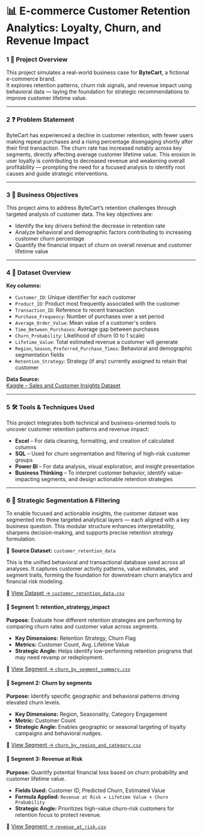 # 📊 E-commerce Customer Retention Analytics: Loyalty, Churn, and Revenue Impact

### 1️ 📌 Project Overview  
This project simulates a real-world business case for **ByteCart**, a fictional e-commerce brand.  
It explores retention patterns, churn risk signals, and revenue impact using behavioral data — laying the foundation for strategic recommendations to improve customer lifetime value.

 ---
 
### 2️ ❓ Problem Statement  
ByteCart has experienced a decline in customer retention, with fewer users making repeat purchases and a rising percentage disengaging shortly after their first transaction. The churn rate has increased notably across key segments, directly affecting average customer lifetime value. This erosion in user loyalty is contributing to decreased revenue and weakening overall profitability — prompting the need for a focused analysis to identify root causes and guide strategic interventions.

---

### 3️ 🎯 Business Objectives

This project aims to address ByteCart’s retention challenges through targeted analysis of customer data. The key objectives are:

- Identify the key drivers behind the decrease in retention rate  
- Analyze behavioral and demographic factors contributing to increasing customer churn percentage  
- Quantify the financial impact of churn on overall revenue and customer lifetime value

- ---

### 4️ 📂 Dataset Overview

**Key columns:**
- `Customer_ID`: Unique identifier for each customer  
- `Product_ID`: Product most frequently associated with the customer  
- `Transaction_ID`: Reference to recent transaction  
- `Purchase_Frequency`: Number of purchases over a set period  
- `Average_Order_Value`: Mean value of a customer's orders  
- `Time_Between_Purchases`: Average gap between purchases  
- `Churn_Probability`: Likelihood of churn (0 to 1 scale)  
- `Lifetime_Value`: Total estimated revenue a customer will generate  
- `Region`, `Season`, `Preferred_Purchase_Times`: Behavioral and demographic segmentation fields  
- `Retention_Strategy`: Strategy (if any) currently assigned to retain that customer

  
**Data Source:**  
[Kaggle – Sales and Customer Insights Dataset](https://www.kaggle.com/datasets/imranalishahh/sales-and-customer-insights) 

---

### 5️ 🛠️ Tools & Techniques Used

This project integrates both technical and business-oriented tools to uncover customer retention patterns and revenue impact:

- **Excel** – For data cleaning, formatting, and creation of calculated columns  
- **SQL** – Used for churn segmentation and filtering of high-risk customer groups  
- **Power BI** – For data analysis, visual exploration, and insight presentation  
- **Business Thinking** – To interpret customer behavior, identify value-impacting segments, and design actionable retention strategies

- ---

### 6️ 🔽 Strategic Segmentation & Filtering

To enable focused and actionable insights, the customer dataset was segmented into three targeted analytical layers — each aligned with a key business question. This modular structure enhances interpretability, sharpens decision-making, and supports precise retention strategy formulation.



🔹 **Source Dataset:** `customer_retention_data`

This is the unified behavioral and transactional database used across all analyses. It captures customer activity patterns, value estimates, and segment traits, forming the foundation for downstream churn analytics and financial risk modeling.

📂 [View Dataset → `customer_retention_data.csv`](https://github.com/Pranshul-cloud/Ecommerce_Customer_Retention_Analytics/blob/main/01_data/1.1_customer_retention_raw.csv)



#### 📁 Segment 1: retention_stratergy_impact

**Purpose:** Evaluate how different retention strategies are performing by comparing churn rates and customer value across segments.

- **Key Dimensions:** Retention Strategy, Churn Flag  
- **Metrics:** Customer Count, Avg. Lifetime Value  
- **Strategic Angle:** Helps identify low-performing retention programs that may need revamp or redeployment.

📂 [View Segment → `churn_by_segment_summary.csv`](https://github.com/Pranshul-cloud/Ecommerce_Customer_Retention_Analytics/blob/main/01_data/1.2_retention_strategy_impact.csv)



#### 📁 Segment 2: Churn by segments

**Purpose:** Identify specific geographic and behavioral patterns driving elevated churn levels.

- **Key Dimensions:** Region, Seasonality, Category Engagement  
- **Metric:** Customer Count  
- **Strategic Angle:** Enables geographic or seasonal targeting of loyalty campaigns and behavioral nudges.

📂 [View Segment → `churn_by_region_and_category.csv`](https://github.com/pranshul-bytecart/bytecart-retention/blob/main/data/churn_by_region_and_category.csv)



#### 📁 Segment 3: Revenue at Risk

**Purpose:** Quantify potential financial loss based on churn probability and customer lifetime value.

- **Fields Used:** Customer ID, Predicted Churn, Estimated Value  
- **Formula Applied:** `Revenue at Risk = Lifetime Value × Churn Probability`  
- **Strategic Angle:** Prioritizes high-value churn-risk customers for retention focus to protect revenue.

📂 [View Segment → `revenue_at_risk.csv`](https://github.com/pranshul-bytecart/bytecart-retention/blob/main/data/revenue_at_risk.csv)

